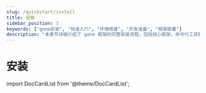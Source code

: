 ```yaml
---
slug: /quickstart/install
title: 安装
sidebar_position: 3
keywords: ["gone安装", "快速入门", "环境搭建", "开发准备", "框架部署"]
description: "本章节详细介绍了 gone 框架的完整安装流程，包括核心框架、命令行工具和组件系统的安装配置，帮助开发者快速搭建 gone 开发环境。"
---
```



# 安装

import DocCardList from '@theme/DocCardList';

<DocCardList />
